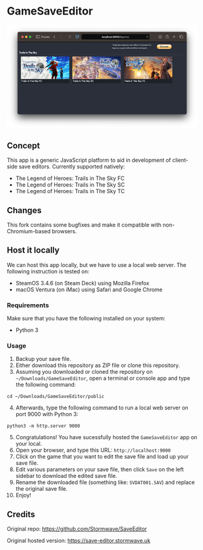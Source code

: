 # GameSaveEditor

![GameSaveEditor](app.png)

## Concept

This app is a generic JavaScript platform to aid in development of client-side save editors. Currently supported natively:
- The Legend of Heroes: Trails in The Sky FC
- The Legend of Heroes: Trails in The Sky SC
- The Legend of Heroes: Trails in The Sky TC

## Changes

This fork contains some bugfixes and make it compatible with non-Chromium-based browsers.

## Host it locally

We can host this app locally, but we have to use a local web server.
The following instruction is tested on:
- SteamOS 3.4.6 (on Steam Deck) using Mozilla Firefox
- macOS Ventura (on iMac) using Safari and Google Chrome

### Requirements

Make sure that you have the following installed on your system:

- Python 3

### Usage

1. Backup your save file.
2. Either download this repository as ZIP file or clone this repository.
3. Assuming you downloaded or cloned the repository on `~/Downloads/GameSaveEditor`, open a terminal or console app and type the following command:
```
cd ~/Downloads/GameSaveEditor/public
```
4. Afterwards, type the following command to run a local web server on port 9000 with Python 3:
```
python3 -m http.server 9000
```
5. Congratulations! You have sucessfully hosted the `GameSaveEditor` app on your local.
6. Open your browser, and type this URL: `http://localhost:9000`
7. Click on the game that you want to edit the save file and load up your save file.
8. Edit various parameters on your save file, then click `Save` on the left sidebar to download the edited save file.
9. Rename the downloaded file (something like: `SVDAT001.SAV`) and replace the original save file.
10. Enjoy! 

## Credits

Original repo: https://github.com/Stormwave/SaveEditor

Original hosted version: https://save-editor.stormwave.uk